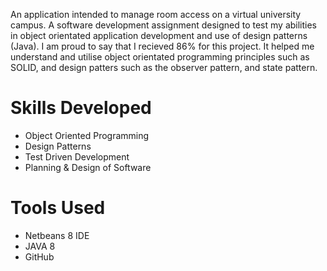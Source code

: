 An application intended to manage room access on a virtual university campus. A software development assignment designed to test my abilities in object orientated application development and use of design patterns (Java). I am proud to say that I recieved 86% for this project. It helped me understand and utilise object orientated programming principles such as SOLID, and design patters such as the observer pattern, and state pattern.

# Skills Developed
* Object Oriented Programming
* Design Patterns
* Test Driven Development
* Planning & Design of Software

# Tools Used
* Netbeans 8 IDE
* JAVA 8
* GitHub